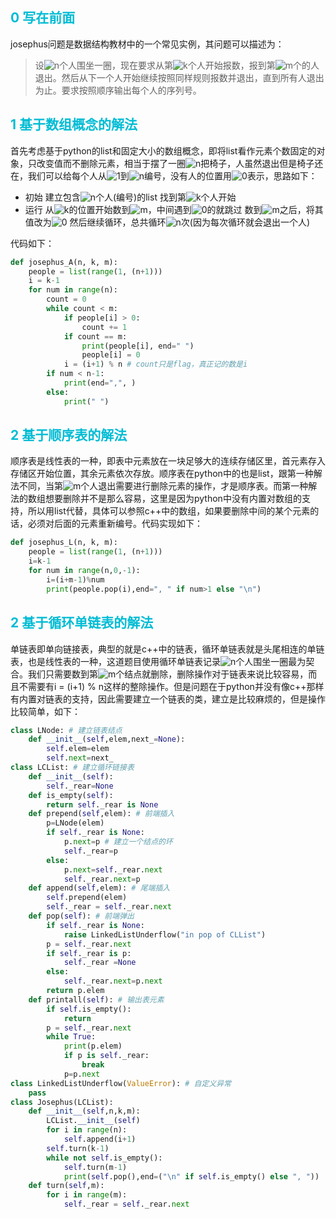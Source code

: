 ## <font color=#00BCD4 >0 写在前面</font>
josephus问题是数据结构教材中的一个常见实例，其问题可以描述为：
>设<img src="https://www.zhihu.com/equation?tex=n" alt="n" class="ee_img tr_noresize" eeimg="1">个人围坐一圈，现在要求从第<img src="https://www.zhihu.com/equation?tex=k" alt="k" class="ee_img tr_noresize" eeimg="1">个人开始报数，报到第<img src="https://www.zhihu.com/equation?tex=m" alt="m" class="ee_img tr_noresize" eeimg="1">个的人退出。然后从下一个人开始继续按照同样规则报数并退出，直到所有人退出为止。要求按照顺序输出每个人的序列号。
## <font color=#00BCD4 >1 基于数组概念的解法</font>
首先考虑基于python的list和固定大小的数组概念，即将list看作元素个数固定的对象，只改变值而不删除元素，相当于摆了一圈<img src="https://www.zhihu.com/equation?tex=n" alt="n" class="ee_img tr_noresize" eeimg="1">把椅子，人虽然退出但是椅子还在，我们可以给每个人从<img src="https://www.zhihu.com/equation?tex=1" alt="1" class="ee_img tr_noresize" eeimg="1">到<img src="https://www.zhihu.com/equation?tex=n" alt="n" class="ee_img tr_noresize" eeimg="1">编号，没有人的位置用<img src="https://www.zhihu.com/equation?tex=0" alt="0" class="ee_img tr_noresize" eeimg="1">表示，思路如下：
* 初始
建立包含<img src="https://www.zhihu.com/equation?tex=n" alt="n" class="ee_img tr_noresize" eeimg="1">个人(编号)的list
找到第<img src="https://www.zhihu.com/equation?tex=k" alt="k" class="ee_img tr_noresize" eeimg="1">个人开始
* 运行
从<img src="https://www.zhihu.com/equation?tex=k" alt="k" class="ee_img tr_noresize" eeimg="1">的位置开始数到<img src="https://www.zhihu.com/equation?tex=m" alt="m" class="ee_img tr_noresize" eeimg="1">，中间遇到<img src="https://www.zhihu.com/equation?tex=0" alt="0" class="ee_img tr_noresize" eeimg="1">的就跳过
数到<img src="https://www.zhihu.com/equation?tex=m" alt="m" class="ee_img tr_noresize" eeimg="1">之后，将其值改为<img src="https://www.zhihu.com/equation?tex=0" alt="0" class="ee_img tr_noresize" eeimg="1">
然后继续循环，总共循环<img src="https://www.zhihu.com/equation?tex=n" alt="n" class="ee_img tr_noresize" eeimg="1">次(因为每次循环就会退出一个人)

代码如下：
```python
def josephus_A(n, k, m):
    people = list(range(1, (n+1)))
    i = k-1
    for num in range(n):
        count = 0
        while count < m: 
            if people[i] > 0:
                count += 1
            if count == m:
                print(people[i], end=" ")
                people[i] = 0
            i = (i+1) % n # count只是flag，真正记的数是i
        if num < n-1:
            print(end=",", )
        else:
            print(" ")
```
## <font color=#00BCD4 >2 基于顺序表的解法</font>
顺序表是线性表的一种，即表中元素放在一块足够大的连续存储区里，首元素存入存储区开始位置，其余元素依次存放。顺序表在python中的也是list，跟第一种解法不同，当第<img src="https://www.zhihu.com/equation?tex=m" alt="m" class="ee_img tr_noresize" eeimg="1">个人退出需要进行删除元素的操作，才是顺序表。而第一种解法的数组想要删除并不是那么容易，这里是因为python中没有内置对数组的支持，所以用list代替，具体可以参照c++中的数组，如果要删除中间的某个元素的话，必须对后面的元素重新编号。代码实现如下：
```python
def josephus_L(n, k, m):
    people = list(range(1, (n+1)))
    i=k-1
    for num in range(n,0,-1):
        i=(i+m-1)%num
        print(people.pop(i),end=", " if num>1 else "\n")
```
## <font color=#00BCD4 >2 基于循环单链表的解法</font>
单链表即单向链接表，典型的就是c++中的链表，循环单链表就是头尾相连的单链表，也是线性表的一种，这道题目使用循环单链表记录<img src="https://www.zhihu.com/equation?tex=n" alt="n" class="ee_img tr_noresize" eeimg="1">个人围坐一圈最为契合。我们只需要数到第<img src="https://www.zhihu.com/equation?tex=m" alt="m" class="ee_img tr_noresize" eeimg="1">个结点就删除，删除操作对于链表来说比较容易，而且不需要有i = (i+1) % n这样的整除操作。但是问题在于python并没有像c++那样有内置对链表的支持，因此需要建立一个链表的类，建立是比较麻烦的，但是操作比较简单，如下：
```python
class LNode: # 建立链表结点
    def __init__(self,elem,next_=None):
        self.elem=elem
        self.next=next_
class LCList: # 建立循环链接表
    def __init__(self):
        self._rear=None
    def is_empty(self):
        return self._rear is None
    def prepend(self,elem): # 前端插入
        p=LNode(elem)
        if self._rear is None:
            p.next=p # 建立一个结点的环
            self._rear=p
        else:
            p.next=self._rear.next
            self._rear.next=p
    def append(self,elem): # 尾端插入
        self.prepend(elem)
        self._rear = self._rear.next
    def pop(self): # 前端弹出
        if self._rear is None:
            raise LinkedListUnderflow("in pop of CLList")
        p = self._rear.next
        if self._rear is p:
            self._rear =None
        else:
            self._rear.next=p.next
        return p.elem
    def printall(self): # 输出表元素
        if self.is_empty():
            return
        p = self._rear.next
        while True:
            print(p.elem)
            if p is self._rear:
                break
            p=p.next
class LinkedListUnderflow(ValueError): # 自定义异常
    pass
class Josephus(LCList):
    def __init__(self,n,k,m):
        LCList.__init__(self)
        for i in range(n):
            self.append(i+1)
        self.turn(k-1)
        while not self.is_empty():
            self.turn(m-1)
            print(self.pop(),end=("\n" if self.is_empty() else ", "))
    def turn(self,m):
        for i in range(m):
            self._rear = self._rear.next
```